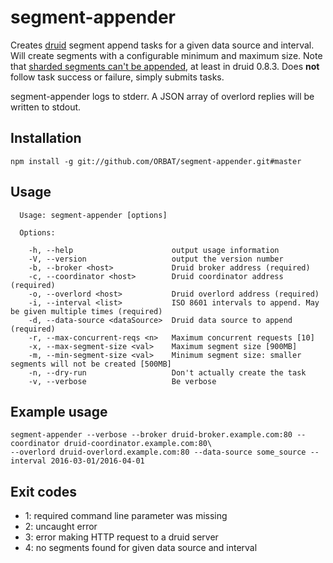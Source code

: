 # segment-appender

Creates [druid](http://druid.io/) segment append tasks for a given data source and interval. Will create segments with
a configurable minimum and maximum size. Note that [sharded segments can't be appended](https://groups.google.com/forum/#!msg/druid-user/81XaOOnA6Ko/b5VbXV_98l8J),
at least in druid 0.8.3. Does **not** follow task success or failure, simply submits tasks.

segment-appender logs to stderr. A JSON array of overlord replies will be written to stdout.

## Installation

`npm install -g git://github.com/ORBAT/segment-appender.git#master`

## Usage

```
  Usage: segment-appender [options]

  Options:

    -h, --help                      output usage information
    -V, --version                   output the version number
    -b, --broker <host>             Druid broker address (required)
    -c, --coordinator <host>        Druid coordinator address (required)
    -o, --overlord <host>           Druid overlord address (required)
    -i, --interval <list>           ISO 8601 intervals to append. May be given multiple times (required)
    -d, --data-source <dataSource>  Druid data source to append (required)
    -r, --max-concurrent-reqs <n>   Maximum concurrent requests [10]
    -x, --max-segment-size <val>    Maximum segment size [900MB]
    -m, --min-segment-size <val>    Minimum segment size: smaller segments will not be created [500MB]
    -n, --dry-run                   Don't actually create the task
    -v, --verbose                   Be verbose
```

## Example usage

```
segment-appender --verbose --broker druid-broker.example.com:80 --coordinator druid-coordinator.example.com:80\
--overlord druid-overlord.example.com:80 --data-source some_source --interval 2016-03-01/2016-04-01
```

## Exit codes

* 1:   required command line parameter was missing
* 2:   uncaught error
* 3:   error making HTTP request to a druid server
* 4:   no segments found for given data source and interval